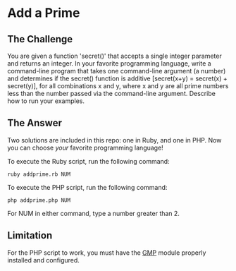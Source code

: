 # Add a Prime

## The Challenge

You are given a function 'secret()' that accepts a single integer parameter and returns an integer. In your favorite programming language, write a command-line program that takes one command-line argument (a number) and determines if the secret() function is additive [secret(x+y) = secret(x) + secret(y)], for all combinations x and y, where x and y are all prime numbers less than the number passed via the command-line argument.  Describe how to run your examples.

## The Answer

Two solutions are included in this repo: one in Ruby, and one in PHP. Now you can choose *your* favorite programming language!

To execute the Ruby script, run the following command:
```
ruby addprime.rb NUM
```

To execute the PHP script, run the following command:
```
php addprime.php NUM
```

For NUM in either command, type a number greater than 2.

## Limitation

For the PHP script to work, you must have the [GMP](http://php.net/manual/en/intro.gmp.php) module properly installed and configured.